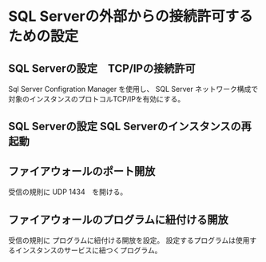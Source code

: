 # SQL Serverの外部からの接続許可するための設定
## SQL Serverの設定　TCP/IPの接続許可
Sql Server Configration Manager を使用し、
SQL Server ネットワーク構成で対象のインスタンスのプロトコルTCP/IPを有効にする。

## SQL Serverの設定 SQL Serverのインスタンスの再起動

## ファイアウォールのポート開放
受信の規則に UDP 1434　を開ける。

## ファイアウォールのプログラムに紐付ける開放
受信の規則に プログラムに紐付ける開放を設定。
設定するプログラムは使用するインスタンスのサービスに紐つくプログラム。